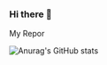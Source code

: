 ### Hi there 👋

My Repor

![Anurag's GitHub stats](https://github-readme-stats.vercel.app/api?username=사용자ID&show_icons=true&theme=radical)
